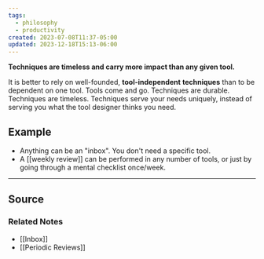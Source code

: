 ```yaml
---
tags:
  - philosophy
  - productivity
created: 2023-07-08T11:37-05:00
updated: 2023-12-18T15:13-06:00
---
```

**Techniques are timeless and carry more impact than any given tool.**

It is better to rely on well-founded, **tool-independent** **techniques** than to be dependent on one tool. Tools come and go. Techniques are durable. Techniques are timeless. Techniques serve your needs uniquely, instead of serving you what the tool designer thinks you need.

## Example

- Anything can be an "inbox". You don't need a specific tool.
- A [[weekly review]] can be performed in any number of tools, or just by going through a mental checklist once/week.

---

## Source


### Related Notes
- [[Inbox]] 
- [[Periodic Reviews]]